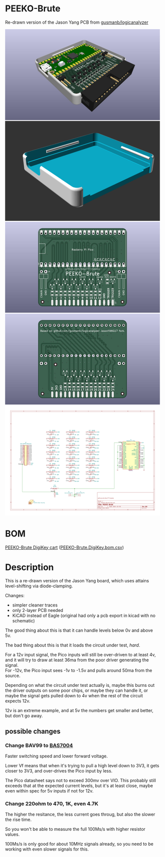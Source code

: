 # PEEKO-Brute

Re-drawn version of the Jason Yang PCB from [gusmanb/logicanalyzer](https://github.com/gusmanb/logicanalyzer)

![](PCB/out/PEEKO-Brute.jpg)
![](HOUSING/out/PEEKO-Brute_housing.png)
![](PCB/out/PEEKO-Brute.top.jpg)
![](PCB/out/PEEKO-Brute.bottom.jpg)
![](PCB/out/PEEKO-Brute.svg)

# BOM
[PEEKO-Brute DigiKey cart]()  ([PEEKO-Brute.DigiKey.bom.csv](PEEKO-Brute.DigiKey.bom.csv))

# Description

This is a re-drawn version of the Jason Yang board, which uses attains level-shifting via diode-clamping.

Changes:  
* simpler cleaner traces  
* only 2-layer PCB needed  
* KiCAD instead of Eagle (original had only a pcb export in kicad with no schematic)

The good thing about this is that it can handle levels below 0v and above 5v.

The bad thing about this is that it loads the circuit under test, *hard*.

For a 12v input signal, the Pico inputs will still be over-driven to at least 4v, and it will try to draw at least 36ma from the poor driver generating the signal.  
For -12v, the Pico input sees -1v to -1.5v and pulls around 50ma from the source.

Depending on what the circuit under test actually is, maybe this burns out the driver outputs on some poor chips, or maybe they can handle it, or maybe the signal gets pulled down to 4v when the rest of the circuit expects 12v.

12v is an extreme example, and at 5v the numbers get smaller and better, but don't go away.

## possible changes

### Change BAV99 to [BAS7004](https://www.digikey.com/en/products/detail/infineon-technologies/BAS7004E6327HTSA1/506301)

Faster switching speed and lower forward voltage.

Lower Vf means that when it's trying to pull a high level down to 3V3, it gets closer to 3V3, and over-drives the Pico input by less.

The Pico datasheet says not to exceed 300mv over VIO. This probably still exceeds that at the expected current levels, but it's at least close, maybe even within spec for 5v inputs if not for 12v.

### Change 220ohm to 470, 1K, even 4.7K

The higher the resitance, the less current goes throug, but also the slower the rise time.

So you won't be able to measure the full 100Ms/s with higher resistor values.

100Ms/s is only good for about 10MHz signals already, so you need to be working with even slower signals for this.
